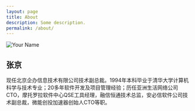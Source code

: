 ```yaml
---
layout: page
title: About
description: Some description.
permalink: /about/
---
```


<img itemprop="image" class="img-rounded" src="https://sfault-avatar.b0.upaiyun.com/439/654/439654051-58781bd01ba83_huge256" alt="Your Name">

## 张京

现任北京企办信息技术有限公司技术副总裁。1994年本科毕业于清华大学计算机科学与技术专业；20多年软件开发及项目管理经验；历任亚洲生活网络公司CTO，摩托罗拉软件中心QSE工具经理，融信恒通技术总监，安必信软件公司技术副总裁，微能创投加速器创始人CTO等职。
